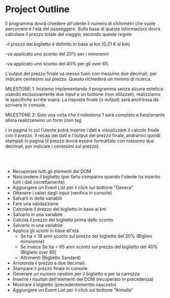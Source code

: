 # Project Outline

Il programma dovrà chiedere all'utente il numero di chilometri che vuole percorrere e l'età del passeggero.
Sulla base di queste informazioni dovrà calcolare il prezzo totale del viaggio, secondo queste regole:

-il prezzo del biglietto è definito in base ai km (0.21 € al km)

-va applicato uno sconto del 20% per i minorenni

-va applicato uno sconto del 40% per gli over 65.

L'output del prezzo finale va messo fuori con massimo due decimali, per indicare centesimi sul prezzo. Questo richiederà un minimo di ricerca.

MILESTONE 1:
Iniziamo implementando il programma senza alcuna estetica: usando esclusivamente due input e un bottone (non stilizzati), realizziamo le specifiche scritte sopra. La risposta finale (o output) sarà anch’essa da scrivere in console.

MILESTONE 2:
Solo una volta che il milestone 1 sarà completo e funzionante allora realizzeremo un form (non tag <form>) in pagina in cui l’utente potrà inserire i dati e visualizzare il calcolo finale con il prezzo.
Il recap dei dati e l'output del prezzo finale, andranno quindi stampati in pagina (il prezzo dovrà essere formattato con massimo due decimali, per indicare i centesimi sul prezzo).

<br>
<br>

- Recuperare tutti gli elementi dal DOM
- Nascondere il biglietto (per farlo comparire quando l'utente ha inserito tutti i dati correttamente)
- Aggiungere un Event List per il click sul bottone "Genera"
- Ottenere i valori dagli input (verifica in console)
- Salvarli in delle variabili
- Fare una validazzione
- Calcolare il prezzo del biglietto in base ai km
- Salvarlo in una variabile
- Calcola il prezzo del biglietto prima dello sconto
- Salvarlo in una variabile
- Applica gli sconti in base all'età
  - Se ha < 18 anni sconto sul prezzo del biglietto del 20% (Biglieo minorenne)
  - Se invece Se ha > 65 anni sconto sul prezzo del biglietto del 40% (Biglieto over 65)
  - Altrimenti (Biglietto Sandard)
- Arrotonda il prezzo a due decimali.
- Stampare il prezzo finale in console
- Generare un numero random per il biglietto e per la carrozza
- Inserire i risultati dell'elementi del DOM (recuperato in precedenza)
- Mostrare il biglietto (precedentementte nascosto)
- Aggiungere un Event List per il click sul bottone "Annulla"
